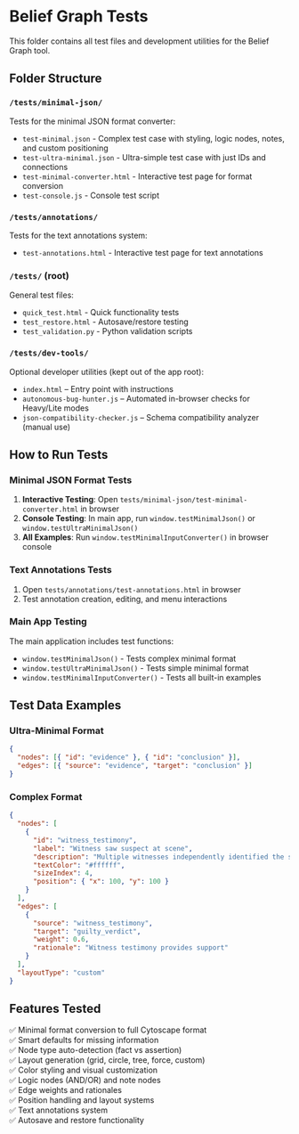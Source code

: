 # Belief Graph Tests

This folder contains all test files and development utilities for the Belief Graph tool.

## Folder Structure

### `/tests/minimal-json/`
Tests for the minimal JSON format converter:
- `test-minimal.json` - Complex test case with styling, logic nodes, notes, and custom positioning
- `test-ultra-minimal.json` - Ultra-simple test case with just IDs and connections
- `test-minimal-converter.html` - Interactive test page for format conversion
- `test-console.js` - Console test script

### `/tests/annotations/`
Tests for the text annotations system:
- `test-annotations.html` - Interactive test page for text annotations

### `/tests/` (root)
General test files:
- `quick_test.html` - Quick functionality tests
- `test_restore.html` - Autosave/restore testing
- `test_validation.py` - Python validation scripts

### `/tests/dev-tools/`
Optional developer utilities (kept out of the app root):
- `index.html` – Entry point with instructions
- `autonomous-bug-hunter.js` – Automated in-browser checks for Heavy/Lite modes
- `json-compatibility-checker.js` – Schema compatibility analyzer (manual use)

## How to Run Tests

### Minimal JSON Format Tests
1. **Interactive Testing**: Open `tests/minimal-json/test-minimal-converter.html` in browser
2. **Console Testing**: In main app, run `window.testMinimalJson()` or `window.testUltraMinimalJson()`
3. **All Examples**: Run `window.testMinimalInputConverter()` in browser console

### Text Annotations Tests
1. Open `tests/annotations/test-annotations.html` in browser
2. Test annotation creation, editing, and menu interactions

### Main App Testing
The main application includes test functions:
- `window.testMinimalJson()` - Tests complex minimal format
- `window.testUltraMinimalJson()` - Tests simple minimal format
- `window.testMinimalInputConverter()` - Tests all built-in examples

## Test Data Examples

### Ultra-Minimal Format
```json
{
  "nodes": [{ "id": "evidence" }, { "id": "conclusion" }],
  "edges": [{ "source": "evidence", "target": "conclusion" }]
}
```

### Complex Format
```json
{
  "nodes": [
    {
      "id": "witness_testimony",
      "label": "Witness saw suspect at scene",
      "description": "Multiple witnesses independently identified the suspect",
      "textColor": "#ffffff",
      "sizeIndex": 4,
      "position": { "x": 100, "y": 100 }
    }
  ],
  "edges": [
    {
      "source": "witness_testimony",
      "target": "guilty_verdict",
      "weight": 0.6,
      "rationale": "Witness testimony provides support"
    }
  ],
  "layoutType": "custom"
}
```

## Features Tested

✅ Minimal format conversion to full Cytoscape format  
✅ Smart defaults for missing information  
✅ Node type auto-detection (fact vs assertion)  
✅ Layout generation (grid, circle, tree, force, custom)  
✅ Color styling and visual customization  
✅ Logic nodes (AND/OR) and note nodes  
✅ Edge weights and rationales  
✅ Position handling and layout systems  
✅ Text annotations system  
✅ Autosave and restore functionality  
